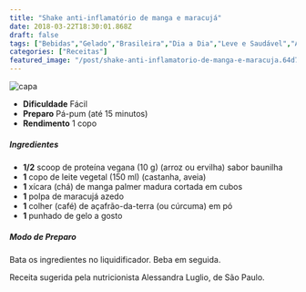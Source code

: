 ```yaml
---
title: "Shake anti-inflamatório de manga e maracujá"
date: 2018-03-22T18:30:01.868Z
draft: false
tags: ["Bebidas","Gelado","Brasileira","Dia a Dia","Leve e Saudável","Alimentação saudável","Shakes"]
categories: ["Receitas"]
featured_image: "/post/shake-anti-inflamatorio-de-manga-e-maracuja.64d7460.jpg"
---
```


![capa](/post/shake-anti-inflamatorio-de-manga-e-maracuja.64d7460.jpg)

*   **Dificuldade** Fácil
*   **Preparo** Pá-pum (até 15 minutos)
*   **Rendimento** 1 copo

##### Ingredientes

*   **1/2** scoop de proteína vegana (10 g) (arroz ou ervilha) sabor baunilha
*   **1** copo de leite vegetal (150 ml) (castanha, aveia)
*   **1** xícara (chá) de manga palmer madura cortada em cubos
*   **1** polpa de maracujá azedo
*   **1** colher (café) de açafrão-da-terra (ou cúrcuma) em pó
*   **1** punhado de gelo a gosto

##### Modo de Preparo

Bata os ingredientes no liquidificador. Beba em seguida.

Receita sugerida pela nutricionista Alessandra Luglio, de São Paulo.

